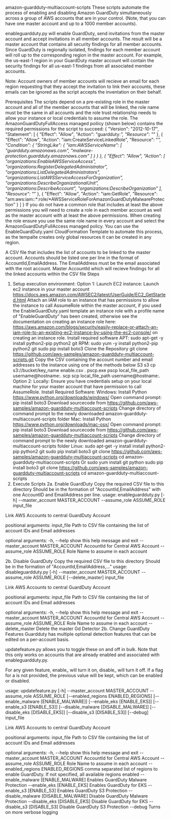 amazon-guardduty-multiaccount-scripts
These scripts automate the process of enabling and disabling Amazon GuardDuty simultaneously across a group of AWS accounts that are in your control. (Note, that you can have one master account and up to a 1000 member accounts).

enableguardduty.py will enable GuardDuty, send invitations from the master account and accept invitations in all member accounts. The result will be a master account that contains all security findings for all member accounts. Since GuardDuty is regionally isolated, findings for each member account will roll up to the corresponding region in the master account. For example, the us-east-1 region in your GuardDuty master account will contain the security findings for all us-east-1 findings from all associated member accounts.

Note: Account owners of member accounts will recieve an email for each region requesting that they accept the invitation to link their accounts, these emails can be ignored as the script accepts the inventation on their behalf.

Prerequisites
The scripts depend on a pre-existing role in the master account and all of the member accounts that will be linked, the role name must be the same in all accounts and the role trust relationship needs to allow your instance or local credentials to assume the role. The AmazonGuardDutyFullAccess managed poilicy (shown below) contains the required permissions for the script to succeed:
{
    "Version": "2012-10-17",
    "Statement": [
        {
            "Effect": "Allow",
            "Action": "guardduty:*",
            "Resource": "*"
        },
        {
            "Effect": "Allow",
            "Action": "iam:CreateServiceLinkedRole",
            "Resource": "*",
            "Condition": {
                "StringLike": {
                    "iam:AWSServiceName": [
                        "guardduty.amazonaws.com",
                        "malware-protection.guardduty.amazonaws.com"
                    ]
                }
            }
        },
        {
            "Effect": "Allow",
            "Action": [
                "organizations:EnableAWSServiceAccess",
                "organizations:RegisterDelegatedAdministrator",
                "organizations:ListDelegatedAdministrators",
                "organizations:ListAWSServiceAccessForOrganization",
                "organizations:DescribeOrganizationalUnit",
                "organizations:DescribeAccount",
                "organizations:DescribeOrganization"
            ],
            "Resource": "*"
        },
        {
            "Effect": "Allow",
            "Action": "iam:GetRole",
            "Resource": "arn:aws:iam::*:role/*AWSServiceRoleForAmazonGuardDutyMalwareProtection"
        }
    ]
}
If you do not have a common role that includes at least the above permissions you will need to create a role in each member account as well as the master account with at least the above permissions. When creating the role ensure you use the same role name in every account and select the AmazonGuardDutyFullAccess managed policy. You can use the EnableGuardDuty.yaml CloudFormation Template to automate this process, as the tempalte creates only global resources it can be created in any region.

A CSV file that includes the list of accounts to be linked to the master account. Accounts should be listed one per line in the format of AccountId,EmailAddress. The EmailAddress must be the email associated with the root account.
Master AccountId which will recieve findings for all the linked accounts within the CSV file
Steps
1. Setup execution environment:
Option 1: Launch EC2 instance:
Launch ec2 instance in your master account https://docs.aws.amazon.com/AWSEC2/latest/UserGuide/EC2_GetStarted.html
Attach an IAM role to an instance that has permissions to allow the instance to call AssumeRole within the master account, if you used the EnableGuardDuty.yaml template an instance role with a profile name of "EnableGuardDuty" has been created, otherwise see the documentation on creating an instance role here: https://aws.amazon.com/blogs/security/easily-replace-or-attach-an-iam-role-to-an-existing-ec2-instance-by-using-the-ec2-console/ on creating an instance role.
Install required software
APT: sudo apt-get -y install python2-pip python2 git
RPM: sudo yum -y install python2-pip python2 git
sudo pip install boto3
Clone the Repository
git clone https://github.com/aws-samples/amazon-guardduty-multiaccount-scripts.git
Copy the CSV containing the account number and email addresses to the instance using one of the methods below
S3 s3 cp s3://bucket/key_name enable.csv .
pscp.exe pscp local_file_path username@hostname:.
scp scp local_file_path username@hostname:.
Option 2: Locally:
Ensure you have credentials setup on your local machine for your master account that have permission to call AssumeRole.
Install Required Software:
Windows:
Install Python https://www.python.org/downloads/windows/
Open command prompt:
pip install boto3
Download sourcecode from https://github.com/aws-samples/amazon-guardduty-multiaccount-scripts
Change directory of command prompt to the newly downloaded amazon-guardduty-multiaccount-scripts folder
Mac:
Install Python https://www.python.org/downloads/mac-osx/
Open command prompt:
pip install boto3
Download sourcecode from https://github.com/aws-samples/amazon-guardduty-multiaccount-scripts
Change directory of command prompt to the newly downloaded amazon-guardduty-multiaccount-scripts folder
Linux:
sudo apt-get -y install install python2-pip python2 git
sudo pip install boto3
git clone https://github.com/aws-samples/amazon-guardduty-multiaccount-scripts
cd amazon-guardduty-multiaccount-scripts Or
sudo yum install git python
sudo pip install boto3
git clone https://github.com/aws-samples/amazon-guardduty-multiaccount-scripts
cd amazon-guardduty-multiaccount-scripts
2. Execute Scripts
2a. Enable GuardDuty
Copy the required CSV file to this directory
Should be in the formation of "AccountId,EmailAddress" with one AccountID and EmailAddress per line.
usage: enableguardduty.py [-h] --master_account MASTER_ACCOUNT --assume_role
                          ASSUME_ROLE
                          input_file

Link AWS Accounts to central GuardDuty Account

positional arguments:
  input_file            Path to CSV file containing the list of account IDs
                        and Email addresses

optional arguments:
  -h, --help            show this help message and exit
  --master_account MASTER_ACCOUNT
                        AccountId for Central AWS Account
  --assume_role ASSUME_ROLE
                        Role Name to assume in each account
  
2b. Disable GuardDuty
Copy the required CSV file to this directory
Should be in the formation of "AccountId,EmailAddress,..."
usage: disableguardduty.py [-h] --master_account MASTER_ACCOUNT --assume_role
                           ASSUME_ROLE [--delete_master]
                           input_file

Link AWS Accounts to central GuardDuty Account

positional arguments:
  input_file            Path to CSV file containing the list of account IDs
                        and Email addresses

optional arguments:
  -h, --help            show this help message and exit
  --master_account MASTER_ACCOUNT
                        AccountId for Central AWS Account
  --assume_role ASSUME_ROLE
                        Role Name to assume in each account
  --delete_master       Delete the master Gd Detector
2b. Change GuardDuty Features
Guardduty has multiple optional detection features that can be edited on a per-account basis.

updatefeature.py allows you to toggle these on and off in bulk. Note that this only works on accounts that are already enabled and associated with enableguardduty.py.

For any given feature, enable_<feature> will turn it on, disable_<feature> will turn it off. If a flag for a <feature> is not provided, the previous value will be kept, which can be enabled or disabled.

usage: updatefeature.py [-h] --master_account MASTER_ACCOUNT --assume_role ASSUME_ROLE [--enabled_regions ENABLED_REGIONS] [--enable_malware [ENABLE_MALWARE]] [--enable_eks [ENABLE_EKS]] [--enable_s3 [ENABLE_S3]] [--disable_malware [DISABLE_MALWARE]] [--disable_eks [DISABLE_EKS]]
                        [--disable_s3 [DISABLE_S3]] [--debug]
                        input_file

Link AWS Accounts to central GuardDuty Account

positional arguments:
  input_file            Path to CSV file containing the list of account IDs and Email addresses

optional arguments:
  -h, --help            show this help message and exit
  --master_account MASTER_ACCOUNT
                        AccountId for Central AWS Account
  --assume_role ASSUME_ROLE
                        Role Name to assume in each account
  --enabled_regions ENABLED_REGIONS
                        comma separated list of regions to enable GuardDuty. If not specified, all available regions enabled
  --enable_malware [ENABLE_MALWARE]
                        Enables GuardDuty Malware Protection
  --enable_eks [ENABLE_EKS]
                        Enables GuardDuty for EKS
  --enable_s3 [ENABLE_S3]
                        Enables GuardDuty S3 Protection
  --disable_malware [DISABLE_MALWARE]
                        Disable GuardDuty Malware Protection
  --disable_eks [DISABLE_EKS]
                        Disable GuardDuty for EKS
  --disable_s3 [DISABLE_S3]
                        Disable GuardDuty S3 Protection
  --debug               Turns on more verbose logging
